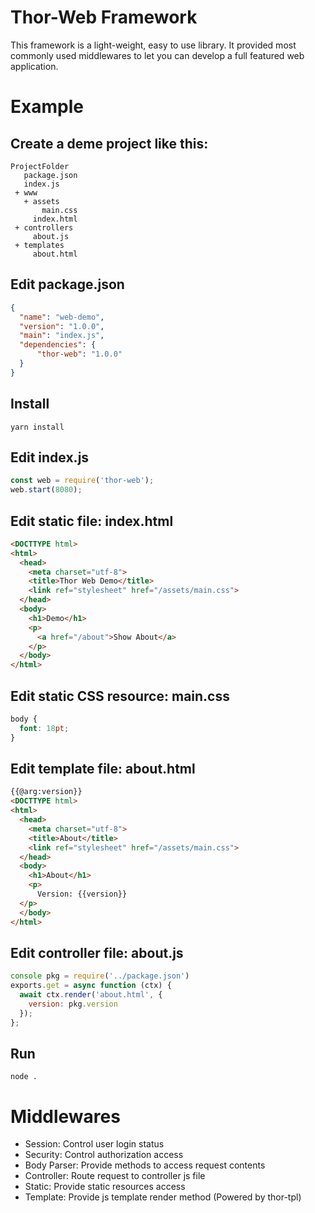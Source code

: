 # Thor-Web Framework

This framework is a light-weight, easy to use library. It provided most commonly used middlewares to let you can develop a full featured web application.

# Example

## Create a deme project like this:

```
ProjectFolder
   package.json
   index.js
 + www
   + assets
       main.css
     index.html
 + controllers
     about.js
 + templates
     about.html  
```

## Edit package.json
```json
{
  "name": "web-demo",
  "version": "1.0.0",
  "main": "index.js",
  "dependencies": {
	  "thor-web": "1.0.0"
  }
}
```

## Install
```
yarn install
```

## Edit index.js
```js
const web = require('thor-web');
web.start(8080);
``` 

## Edit static file: index.html
```html
<DOCTTYPE html>
<html>
  <head>
    <meta charset="utf-8">
    <title>Thor Web Demo</title>
    <link ref="stylesheet" href="/assets/main.css">
  </head>
  <body>
    <h1>Demo</h1>
    <p>
      <a href="/about">Show About</a>
    </p>
  </body>
</html>
```

## Edit static CSS resource: main.css
```css
body {
  font: 18pt;
}
```

## Edit template file: about.html
```html
{{@arg:version}}
<DOCTTYPE html>
<html>
  <head>
    <meta charset="utf-8">
    <title>About</title>
    <link ref="stylesheet" href="/assets/main.css">
  </head>
  <body>
    <h1>About</h1>
    <p>
      Version: {{version}}
  </p>
  </body>
</html>
```

## Edit controller file: about.js
```js
console pkg = require('../package.json')
exports.get = async function (ctx) {
  await ctx.render('about.html', {
    version: pkg.version
  });
};
```

## Run
```
node .
```

# Middlewares

* Session: Control user login status
* Security: Control authorization access
* Body Parser: Provide methods to access request contents
* Controller: Route request to controller js file
* Static: Provide static resources access
* Template: Provide js template render method (Powered by thor-tpl)
